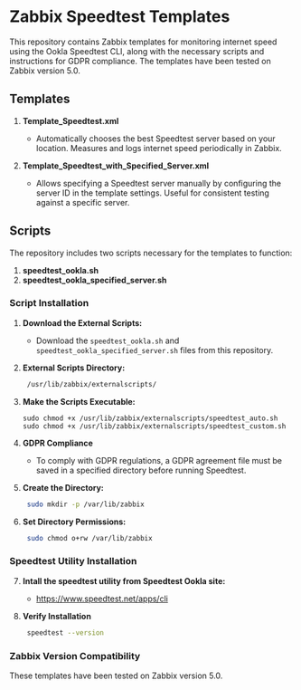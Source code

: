 # Zabbix Speedtest Templates

This repository contains Zabbix templates for monitoring internet speed using the Ookla Speedtest CLI, along with the necessary scripts and instructions for GDPR compliance. The templates have been tested on Zabbix version 5.0.

## Templates

1. **Template_Speedtest.xml**
   - Automatically chooses the best Speedtest server based on your location. Measures and logs internet speed periodically in Zabbix.

2. **Template_Speedtest_with_Specified_Server.xml**
   - Allows specifying a Speedtest server manually by configuring the server ID in the template settings. Useful for consistent testing against a specific server.

## Scripts

The repository includes two scripts necessary for the templates to function:

1. **speedtest_ookla.sh**
2. **speedtest_ookla_specified_server.sh**

### Script Installation

1. **Download the External Scripts:**
   - Download the `speedtest_ookla.sh` and `speedtest_ookla_specified_server.sh` files from this repository.

2. **External Scripts Directory:**
   ```bash
    /usr/lib/zabbix/externalscripts/

3. **Make the Scripts Executable:**
   ```bashs
   sudo chmod +x /usr/lib/zabbix/externalscripts/speedtest_auto.sh
   sudo chmod +x /usr/lib/zabbix/externalscripts/speedtest_custom.sh

4. **GDPR Compliance**
   - To comply with GDPR regulations, a GDPR agreement file must be saved in a specified directory before running Speedtest.

5. **Create the Directory:**
   ```bash
    sudo mkdir -p /var/lib/zabbix

6. **Set Directory Permissions:**
   ```bash
    sudo chmod o+rw /var/lib/zabbix

### Speedtest Utility Installation

7. **Intall the speedtest utility from Speedtest Ookla site:**
    - https://www.speedtest.net/apps/cli

8. **Verify Installation**
   ```bash
    speedtest --version

### Zabbix Version Compatibility
These templates have been tested on Zabbix version 5.0.
